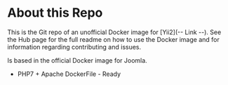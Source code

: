 # About this Repo

This is the Git repo of an unofficial Docker image for [Yii2](-- Link --). See the
Hub page for the full readme on how to use the Docker image and for information
regarding contributing and issues.

Is based in the official Docker image for Joomla.

* PHP7 + Apache DockerFile - Ready
